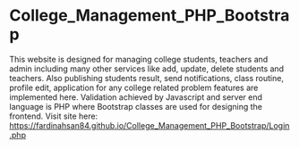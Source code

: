 # College_Management_PHP_Bootstrap
This website is designed for managing college students, teachers and admin including many other services like add, update, delete students and teachers. Also publishing students result, send notifications, class routine, profile edit, application for any college related problem features are implemented here. Validation achieved by Javascript and server end language is PHP where Bootstrap classes are used for designing the frontend.
Visit site here: https://fardinahsan84.github.io/College_Management_PHP_Bootstrap/Login.php
